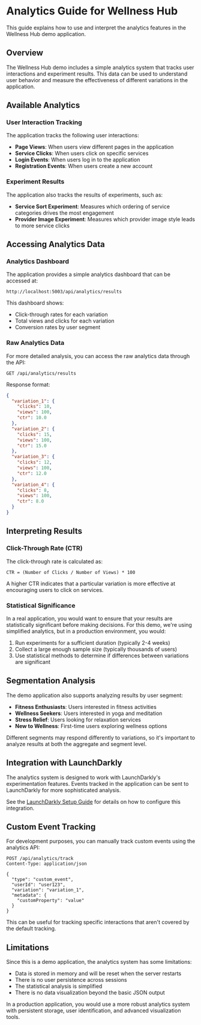 # Analytics Guide for Wellness Hub

This guide explains how to use and interpret the analytics features in the Wellness Hub demo application.

## Overview

The Wellness Hub demo includes a simple analytics system that tracks user interactions and experiment results. This data can be used to understand user behavior and measure the effectiveness of different variations in the application.

## Available Analytics

### User Interaction Tracking

The application tracks the following user interactions:

- **Page Views**: When users view different pages in the application
- **Service Clicks**: When users click on specific services
- **Login Events**: When users log in to the application
- **Registration Events**: When users create a new account

### Experiment Results

The application also tracks the results of experiments, such as:

- **Service Sort Experiment**: Measures which ordering of service categories drives the most engagement
- **Provider Image Experiment**: Measures which provider image style leads to more service clicks

## Accessing Analytics Data

### Analytics Dashboard

The application provides a simple analytics dashboard that can be accessed at:

```
http://localhost:5003/api/analytics/results
```

This dashboard shows:

- Click-through rates for each variation
- Total views and clicks for each variation
- Conversion rates by user segment

### Raw Analytics Data

For more detailed analysis, you can access the raw analytics data through the API:

```
GET /api/analytics/results
```

Response format:
```json
{
  "variation_1": {
    "clicks": 10,
    "views": 100,
    "ctr": 10.0
  },
  "variation_2": {
    "clicks": 15,
    "views": 100,
    "ctr": 15.0
  },
  "variation_3": {
    "clicks": 12,
    "views": 100,
    "ctr": 12.0
  },
  "variation_4": {
    "clicks": 8,
    "views": 100,
    "ctr": 8.0
  }
}
```

## Interpreting Results

### Click-Through Rate (CTR)

The click-through rate is calculated as:

```
CTR = (Number of Clicks / Number of Views) * 100
```

A higher CTR indicates that a particular variation is more effective at encouraging users to click on services.

### Statistical Significance

In a real application, you would want to ensure that your results are statistically significant before making decisions. For this demo, we're using simplified analytics, but in a production environment, you would:

1. Run experiments for a sufficient duration (typically 2-4 weeks)
2. Collect a large enough sample size (typically thousands of users)
3. Use statistical methods to determine if differences between variations are significant

## Segmentation Analysis

The demo application also supports analyzing results by user segment:

- **Fitness Enthusiasts**: Users interested in fitness activities
- **Wellness Seekers**: Users interested in yoga and meditation
- **Stress Relief**: Users looking for relaxation services
- **New to Wellness**: First-time users exploring wellness options

Different segments may respond differently to variations, so it's important to analyze results at both the aggregate and segment level.

## Integration with LaunchDarkly

The analytics system is designed to work with LaunchDarkly's experimentation features. Events tracked in the application can be sent to LaunchDarkly for more sophisticated analysis.

See the [LaunchDarkly Setup Guide](./LAUNCHDARKLY_SETUP.md) for details on how to configure this integration.

## Custom Event Tracking

For development purposes, you can manually track custom events using the analytics API:

```
POST /api/analytics/track
Content-Type: application/json

{
  "type": "custom_event",
  "userId": "user123",
  "variation": "variation_1",
  "metadata": {
    "customProperty": "value"
  }
}
```

This can be useful for tracking specific interactions that aren't covered by the default tracking.

## Limitations

Since this is a demo application, the analytics system has some limitations:

- Data is stored in memory and will be reset when the server restarts
- There is no user persistence across sessions
- The statistical analysis is simplified
- There is no data visualization beyond the basic JSON output

In a production application, you would use a more robust analytics system with persistent storage, user identification, and advanced visualization tools.
